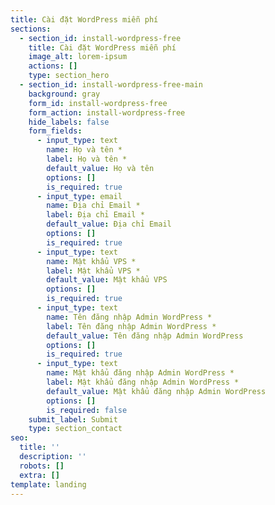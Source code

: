 ```yaml
---
title: Cài đặt WordPress miễn phí
sections:
  - section_id: install-wordpress-free
    title: Cài đặt WordPress miễn phí
    image_alt: lorem-ipsum
    actions: []
    type: section_hero
  - section_id: install-wordpress-free-main
    background: gray
    form_id: install-wordpress-free
    form_action: install-wordpress-free
    hide_labels: false
    form_fields:
      - input_type: text
        name: Họ và tên *
        label: Họ và tên *
        default_value: Họ và tên
        options: []
        is_required: true
      - input_type: email
        name: Địa chỉ Email *
        label: Địa chỉ Email *
        default_value: Địa chỉ Email
        options: []
        is_required: true
      - input_type: text
        name: Mật khẩu VPS *
        label: Mật khẩu VPS *
        default_value: Mật khẩu VPS
        options: []
        is_required: true
      - input_type: text
        name: Tên đăng nhập Admin WordPress *
        label: Tên đăng nhập Admin WordPress *
        default_value: Tên đăng nhập Admin WordPress
        options: []
        is_required: true
      - input_type: text
        name: Mật khẩu đăng nhập Admin WordPress *
        label: Mật khẩu đăng nhập Admin WordPress *
        default_value: Mật khẩu đăng nhập Admin WordPress
        options: []
        is_required: false
    submit_label: Submit
    type: section_contact
seo:
  title: ''
  description: ''
  robots: []
  extra: []
template: landing
---
```

